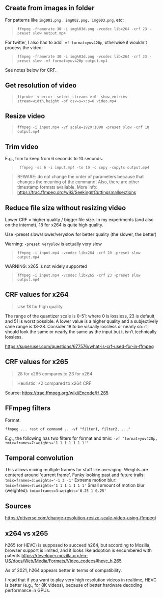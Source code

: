## Create from images in folder

For patterns like `img001.png, img002.png, img003.png`, etc:

> `ffmpeg -framerate 30 -i img%03d.png -vcodec libx264 -crf 23 -preset slow output.mp4`

For twitter, I also had to add `-vf format=yuv420p`, otherwise it wouldn't process the video:

> `ffmpeg -framerate 30 -i img%03d.png -vcodec libx264 -crf 23 -preset slow -vf format=yuv420p output.mp4`

See notes below for CRF.

## Get resolution of video

> `ffprobe -v error -select_streams v:0 -show_entries stream=width,height -of csv=s=x:p=0 video.mp4`

## Resize video

> `ffmpeg -i input.mp4 -vf scale=1920:1080 -preset slow -crf 18 output.mp4`

## Trim video

E.g., trim to keep from 6 seconds to 10 seconds.

> ` ffmpeg -ss 6 -i input.mp4 -to 10 -c copy -copyts output.mp4`

> BEWARE: do not change the order of parameters because that changes the meaning of the command! Also, there are other timestamp formats available. More info:
> https://trac.ffmpeg.org/wiki/Seeking#Cuttingsmallsections

## Reduce file size without resizing video

Lower CRF = higher quality / bigger file size. In my experiments (and also on the internet), 18 for x264 is quite high quality.

Use -preset slow/slower/veryslow for better quality (the slower, the better)

Warning: `-preset veryslow` is actually very slow

> `ffmpeg -i input.mp4 -vcodec libx264 -crf 20 -preset slow output.mp4`

WARNING: x265 is not widely supported

> `ffmpeg -i input.mp4 -vcodec libx265 -crf 23 -preset slow output.mp4`

## CRF values for x264

> Use 18 for high quality

The range of the quantizer scale is 0-51: where 0 is lossless, 23 is default, and 51 is worst possible. A lower value is a higher quality and a subjectively sane range is 18-28. Consider 18 to be visually lossless or nearly so: it should look the same or nearly the same as the input but it isn't technically lossless.

https://superuser.com/questions/677576/what-is-crf-used-for-in-ffmpeg

## CRF values for x265

> 28 for x265 compares to 23 for x264

> Heuristic: +2 compared to x264 CRF

Source:
https://trac.ffmpeg.org/wiki/Encode/H.265

## FFmpeg filters

Format:

```
ffmpeg ... rest of command .. -vf "filter1, filter2, ..."
```

E.g., the following has two filters for format and tmix:
`-vf "format=yuv420p, tmix=frames=7:weights='1 1 1 1 1 1 1'"`

## Temporal convolution

This allows mixing multiple frames for stuff like averaging.
Weights are centered around 'current frame'.
Funky looking past and future trails: `tmix=frames=3:weights='-1 3 -1'`
Extreme motion blur: `tmix=frames=7:weights='1 1 1 1 1 1 1'`
Small amount of motion blur (weighted): `tmix=frames=3:weights='0.25 1 0.25'`

## Sources

https://ottverse.com/change-resolution-resize-scale-video-using-ffmpeg/

## x264 vs x265

h265 (or HEVC) is supposed to succeed h264, but according to Mozilla, browser support is limited, and it looks like adoption is encumbered with patents
https://developer.mozilla.org/en-US/docs/Web/Media/Formats/Video_codecs#hevc_h.265

As of 2021, h264 appears better in terms of compatibility.

I read that if you want to play very high resolution videos in realtime, HEVC is better (e.g., for 8K videos), because of better hardware decoding performance in GPUs.
